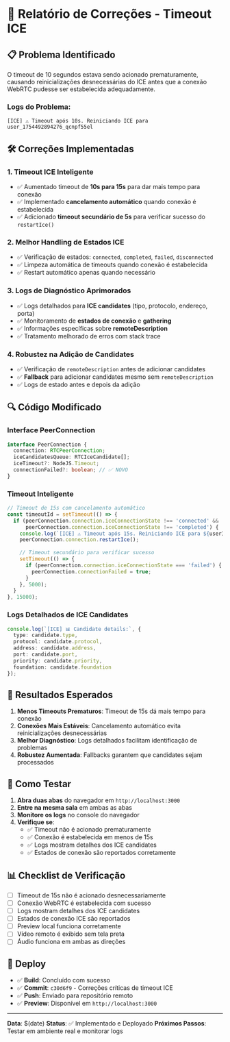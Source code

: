 # 🔧 Relatório de Correções - Timeout ICE

## 📋 Problema Identificado

O timeout de 10 segundos estava sendo acionado prematuramente, causando reinicializações desnecessárias do ICE antes que a conexão WebRTC pudesse ser estabelecida adequadamente.

### Logs do Problema:
```
[ICE] ⚠️ Timeout após 10s. Reiniciando ICE para user_1754492894276_qcnpf55el
```

## 🛠️ Correções Implementadas

### 1. **Timeout ICE Inteligente**
- ✅ Aumentado timeout de **10s para 15s** para dar mais tempo para conexão
- ✅ Implementado **cancelamento automático** quando conexão é estabelecida
- ✅ Adicionado **timeout secundário de 5s** para verificar sucesso do `restartIce()`

### 2. **Melhor Handling de Estados ICE**
- ✅ Verificação de estados: `connected`, `completed`, `failed`, `disconnected`
- ✅ Limpeza automática de timeouts quando conexão é estabelecida
- ✅ Restart automático apenas quando necessário

### 3. **Logs de Diagnóstico Aprimorados**
- ✅ Logs detalhados para **ICE candidates** (tipo, protocolo, endereço, porta)
- ✅ Monitoramento de **estados de conexão** e **gathering**
- ✅ Informações específicas sobre **remoteDescription**
- ✅ Tratamento melhorado de erros com stack trace

### 4. **Robustez na Adição de Candidates**
- ✅ Verificação de `remoteDescription` antes de adicionar candidates
- ✅ **Fallback** para adicionar candidates mesmo sem `remoteDescription`
- ✅ Logs de estado antes e depois da adição

## 🔍 Código Modificado

### Interface PeerConnection
```typescript
interface PeerConnection {
  connection: RTCPeerConnection;
  iceCandidatesQueue: RTCIceCandidate[];
  iceTimeout?: NodeJS.Timeout;
  connectionFailed?: boolean; // ✅ NOVO
}
```

### Timeout Inteligente
```typescript
// Timeout de 15s com cancelamento automático
const timeoutId = setTimeout(() => {
  if (peerConnection.connection.iceConnectionState !== 'connected' && 
      peerConnection.connection.iceConnectionState !== 'completed') {
    console.log(`[ICE] ⚠️ Timeout após 15s. Reiniciando ICE para ${userId}.`);
    peerConnection.connection.restartIce();
    
    // Timeout secundário para verificar sucesso
    setTimeout(() => {
      if (peerConnection.connection.iceConnectionState === 'failed') {
        peerConnection.connectionFailed = true;
      }
    }, 5000);
  }
}, 15000);
```

### Logs Detalhados de ICE Candidates
```typescript
console.log(`[ICE] 📊 Candidate details:`, {
  type: candidate.type,
  protocol: candidate.protocol,
  address: candidate.address,
  port: candidate.port,
  priority: candidate.priority,
  foundation: candidate.foundation
});
```

## 🎯 Resultados Esperados

1. **Menos Timeouts Prematuros**: Timeout de 15s dá mais tempo para conexão
2. **Conexões Mais Estáveis**: Cancelamento automático evita reinicializações desnecessárias
3. **Melhor Diagnóstico**: Logs detalhados facilitam identificação de problemas
4. **Robustez Aumentada**: Fallbacks garantem que candidates sejam processados

## 🧪 Como Testar

1. **Abra duas abas** do navegador em `http://localhost:3000`
2. **Entre na mesma sala** em ambas as abas
3. **Monitore os logs** no console do navegador
4. **Verifique se**:
   - ✅ Timeout não é acionado prematuramente
   - ✅ Conexão é estabelecida em menos de 15s
   - ✅ Logs mostram detalhes dos ICE candidates
   - ✅ Estados de conexão são reportados corretamente

## 📊 Checklist de Verificação

- [ ] Timeout de 15s não é acionado desnecessariamente
- [ ] Conexão WebRTC é estabelecida com sucesso
- [ ] Logs mostram detalhes dos ICE candidates
- [ ] Estados de conexão ICE são reportados
- [ ] Preview local funciona corretamente
- [ ] Vídeo remoto é exibido sem tela preta
- [ ] Áudio funciona em ambas as direções

## 🚀 Deploy

- ✅ **Build**: Concluído com sucesso
- ✅ **Commit**: `c30d6f9` - Correções críticas de timeout ICE
- ✅ **Push**: Enviado para repositório remoto
- ✅ **Preview**: Disponível em `http://localhost:3000`

---

**Data**: $(date)
**Status**: ✅ Implementado e Deployado
**Próximos Passos**: Testar em ambiente real e monitorar logs
